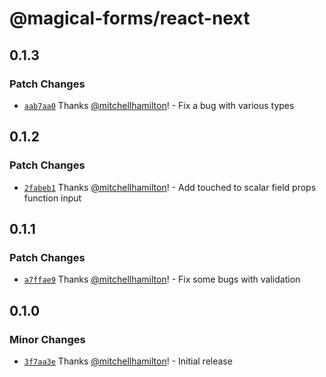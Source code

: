 # @magical-forms/react-next

## 0.1.3

### Patch Changes

- [`aab7aa0`](https://github.com/Thinkmill/magical-forms/commit/aab7aa052b69f10e8d7ec168e94d423e938d4a80) Thanks [@mitchellhamilton](https://github.com/mitchellhamilton)! - Fix a bug with various types

## 0.1.2

### Patch Changes

- [`2fabeb1`](https://github.com/Thinkmill/magical-forms/commit/2fabeb1115c83aca309cfd63dfff2b0d1495dec1) Thanks [@mitchellhamilton](https://github.com/mitchellhamilton)! - Add touched to scalar field props function input

## 0.1.1

### Patch Changes

- [`a7ffae9`](https://github.com/Thinkmill/magical-forms/commit/a7ffae9195b0fff2bbc92a996d738faaf19ed472) Thanks [@mitchellhamilton](https://github.com/mitchellhamilton)! - Fix some bugs with validation

## 0.1.0

### Minor Changes

- [`3f7aa3e`](https://github.com/Thinkmill/magical-forms/commit/3f7aa3e7a8e0fd466b33c3aa98f0f0cbb95819cd) Thanks [@mitchellhamilton](https://github.com/mitchellhamilton)! - Initial release
